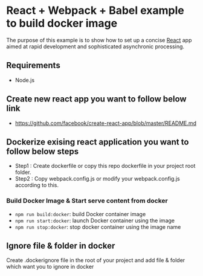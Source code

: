 # React + Webpack + Babel example to build docker image

The purpose of this example is to show how to set up a concise [React](https://facebook.github.io/react) app aimed at rapid development and sophisticated asynchronic processing.

## Requirements

- Node.js

## Create new react app you want to follow below link

- https://github.com/facebook/create-react-app/blob/master/README.md

## Dockerize exising react application you want to follow below steps

- Step1 : Create dockerfile or copy this repo dockerfile in your project root folder.
- Step2 : Copy webpack.config.js or modify your webpack.config.js according to this.

### Build Docker Image & Start serve content from docker

- `npm run build:docker`: build Docker container image
- `npm run start:docker`: launch Docker container using the image
- `npm run stop:docker`: stop docker container using the image name

## Ignore file & folder in docker

Create .dockerignore file in the root of your project and add file & folder which want you to ignore in docker
